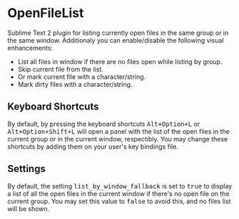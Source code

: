 OpenFileList
==============

Sublime Text 2 plugin for listing currently open files in the same group or in the same window.
Additionaly you can enable/disable the following visual enhancements:

* List all files in window if there are no files open while listing by group.
* Skip current file from the list.
* Or mark current file with a character/string.
* Mark dirty files with a character/string.


Keyboard Shortcuts
-------

By default, by pressing the keyboard shortcuts <kbd>Alt+Option+L</kbd> or <kbd>Alt+Option+Shift+L</kbd> will open a panel with the list of the open files in the current group or in the current window, respectibly. You may change these shortcuts by adding them on your user's key bindings file.


Settings
-------

By default, the setting <kbd>list_by_window_fallback</kbd> is set to <kbd>true</kbd> to display a list of all the open files in the current window if there's no open file on the current group. You may set this value to <kbd>false</kbd> to avoid this, and no files list will be shown.

